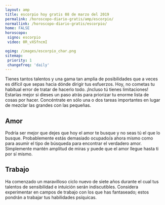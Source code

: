```yaml
---
layout: amp
title: escorpio hoy gratis 08 de marzo del 2019 
permalink: /horoscopo-diario-gratis/amp/escorpio/
normallink: /horoscopo-diario-gratis/escorpio/
home: FALSE
horoscopo:
 signo: escorpio
 video: 0R_vXSfncmI

ogimg: /images/escorpio_char.png
sitemap:
 priority: 1
 changefreq: 'daily'
---
```



Tienes tantos talentos y una gama tan amplia de posibilidades que a veces es difícil que sepas hacia dónde dirigir tus esfuerzos. Hoy, no cometas tu habitual error de tratar de hacerlo todo. ¡Incluso tú tienes limitaciones! Estarías mejor si dieses un paso atrás para priorizar tu enorme lista de cosas por hacer. Concéntrate en sólo una o dos tareas importantes en lugar de mezclar las grandes con las pequeñas.

## Amor

Podría ser mejor que dejes que hoy el amor te busque y no seas tú el que lo busque. Probablemente estás demasiado ocupado/a ahora mismo como para asumir el tipo de búsqueda para encontrar el verdadero amor. Simplemente mantén amplitud de miras y puede que el amor llegue hasta ti por sí mismo.

## Trabajo

Ha comenzado un maravilloso ciclo nuevo de siete años durante el cual tus talentos de sensibilidad e intuición serán indiscutibles. Considera experimentar en campos de trabajo con los que has fantaseado; estos pondrán a trabajar tus habilidades psíquicas.